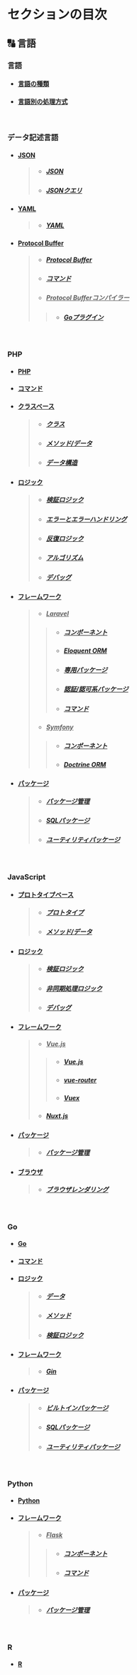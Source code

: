 
# セクションの目次

## 🔠 言語

### 言語

* #### [言語の種類](https://hiroki-it.github.io/tech-notebook/language/language_type.html)
* #### [︎言語別の処理方式](https://hiroki-it.github.io/tech-notebook/language/language_process_mode.html)

<br>

### データ記述言語

* #### <u>JSON</u>
  > * ##### [︎JSON](https://hiroki-it.github.io/tech-notebook/language/language_data_description_language_json.html)
  > * ##### [︎JSONクエリ](https://hiroki-it.github.io/tech-notebook/language/language_data_description_language_json_query.html)
* #### <u>YAML</u>
  > * ##### [︎YAML](https://hiroki-it.github.io/tech-notebook/language/language_data_description_language_yaml.html)
* #### <u>Protocol Buffer</u>
  > * ##### [Protocol Buffer](https://hiroki-it.github.io/tech-notebook/language/language_data_description_language_protocol_buffer.html)
  > * ##### [コマンド](https://hiroki-it.github.io/tech-notebook/language/language_data_description_language_protocol_buffer_command.html)
  > * ##### <u>Protocol Bufferコンパイラー</u>
  > > * ##### [Goプラグイン](https://hiroki-it.github.io/tech-notebook/language/language_data_description_language_protocol_buffer_compiler_go.html)

<br>

### PHP

* #### [PHP](https://hiroki-it.github.io/tech-notebook/language/language_php.html)
* #### [︎コマンド](https://hiroki-it.github.io/tech-notebook/language/language_php_command.html)
* #### <u>クラスベース</u>
  > * ##### [︎クラス](https://hiroki-it.github.io/tech-notebook/language/language_php_class_based.html)
  > * ##### [︎メソッド/データ](https://hiroki-it.github.io/tech-notebook/language/language_php_class_based_method_data.html)
  > * ##### [︎データ構造](https://hiroki-it.github.io/tech-notebook/language/language_php_class_based_data_structure.html)
* #### <u>ロジック</u>
  > * ##### [︎検証ロジック](https://hiroki-it.github.io/tech-notebook/language/language_php_logic_validation.html)
  > * ##### [︎エラーとエラーハンドリング](https://hiroki-it.github.io/tech-notebook/language/language_php_logic_error_and_error_handling.html)
  > * ##### [︎反復ロジック](https://hiroki-it.github.io/tech-notebook/language/language_php_logic_iteration.html)
  > * ##### [︎アルゴリズム](https://hiroki-it.github.io/tech-notebook/language/language_php_logic_algorithm.html)
  > * ##### [︎デバッグ](https://hiroki-it.github.io/tech-notebook/language/language_php_logic_debug.html)
* #### <u>フレームワーク</u>
  > * ##### <u>Laravel</u>
  > > * ##### [︎コンポーネント](https://hiroki-it.github.io/tech-notebook/language/language_php_framework_laravel_component.html)
  > > * ##### [︎Eloquent ORM](https://hiroki-it.github.io/tech-notebook/language/language_php_framework_laravel_eloquent_orm.html)
  > > * ##### [︎専用パッケージ](https://hiroki-it.github.io/tech-notebook/language/language_php_framework_laravel_package.html)
  > > * ##### [︎認証/認可系パッケージ](https://hiroki-it.github.io/tech-notebook/language/language_php_framework_laravel_package_auth.html)
  > > * ##### [︎コマンド](https://hiroki-it.github.io/tech-notebook/language/language_php_framework_laravel_command.html)
  > * ##### <u>Symfony</u>
  > > * ##### [︎コンポーネント](https://hiroki-it.github.io/tech-notebook/language/language_php_framework_symfony_component.html)
  > > * ##### [︎Doctrine ORM](https://hiroki-it.github.io/tech-notebook/language/language_php_framework_symfony_doctrine_orm.html)
* #### <u>パッケージ</u>
  > * ##### [︎パッケージ管理](https://hiroki-it.github.io/tech-notebook/language/language_php_package_management.html)
  > * ##### [︎SQLパッケージ](https://hiroki-it.github.io/tech-notebook/language/language_php_package_sql.html)
  > * ##### [︎ユーティリティパッケージ](https://hiroki-it.github.io/tech-notebook/language/language_php_package_utility.html)

<br>

### JavaScript

* #### <u>プロトタイプベース</u>
  > * ##### [︎プロトタイプ](https://hiroki-it.github.io/tech-notebook/language/language_js_prototype_based.html)
  > * ##### [︎メソッド/データ](https://hiroki-it.github.io/tech-notebook/language/language_js_prototype_based_method_data.html)
* #### <u>ロジック</u>
  > * ##### [︎検証ロジック](https://hiroki-it.github.io/tech-notebook/language/language_js_logic_validation.html)
  > * ##### [︎非同期処理ロジック](https://hiroki-it.github.io/tech-notebook/language/language_js_logic_asynchronous_process.html)
  > * ##### [︎デバッグ](https://hiroki-it.github.io/tech-notebook/language/language_js_logic_debug.html)
* #### <u>フレームワーク</u>
  > * ##### <u>︎Vue.js</u>
  > > * ##### [︎Vue.js](https://hiroki-it.github.io/tech-notebook/language/language_js_framework_vuejs.html)
  > > * ##### [︎vue-router](https://hiroki-it.github.io/tech-notebook/language/language_js_framework_vuejs_vuerouter.html)
  > > * ##### [︎Vuex](https://hiroki-it.github.io/tech-notebook/language/language_js_framework_vuejs_vuex.html)
  > * ##### [︎Nuxt.js](https://hiroki-it.github.io/tech-notebook/language/language_js_framework_nuxtjs.html)
* #### <u>パッケージ</u>
  > * ##### [︎パッケージ管理](https://hiroki-it.github.io/tech-notebook/language/language_js_package_management.html)
* #### <u>ブラウザ</u>
  > * ##### [︎ブラウザレンダリング](https://hiroki-it.github.io/tech-notebook/language/language_js_browser_rendering.html)

<br>

### Go

* #### [Go](https://hiroki-it.github.io/tech-notebook/language/language_go.html)
* #### [︎コマンド](https://hiroki-it.github.io/tech-notebook/language/language_go_command.html)
* #### <u>ロジック</u>
  > * ##### [データ](https://hiroki-it.github.io/tech-notebook/language/language_go_logic_data.html)
  > * ##### [メソッド](https://hiroki-it.github.io/tech-notebook/language/language_go_logic_method.html)
  > * ##### [︎検証ロジック](https://hiroki-it.github.io/tech-notebook/language/language_go_logic_validation.html)
* #### <u>フレームワーク</u>
  > * ##### [Gin](https://hiroki-it.github.io/tech-notebook/language/language_go_framework_gin.html)
* #### <u>パッケージ</u>
  > * ##### [ビルトインパッケージ](https://hiroki-it.github.io/tech-notebook/language/language_go_package_builtin.html)
  > * ##### [SQLパッケージ](https://hiroki-it.github.io/tech-notebook/language/language_go_package_sql.html)
  > * ##### [ユーティリティパッケージ](https://hiroki-it.github.io/tech-notebook/language/language_go_package_utility.html)

<br>

### Python
  
* #### [︎Python](https://hiroki-it.github.io/tech-notebook/language/language_python.html)
* #### <u>フレームワーク</u>
  > * ##### <u>Flask</u>
  > > * ##### [︎コンポーネント](https://hiroki-it.github.io/tech-notebook/language/language_python_framework_flask_component.html)
  > > * ##### [︎コマンド](https://hiroki-it.github.io/tech-notebook/language/language_python_framework_flask_command.html)
* #### <u>パッケージ</u>
  > * ##### [︎パッケージ管理](https://hiroki-it.github.io/tech-notebook/language/language_python_package_management.html)

<br>

### R

* #### [︎R](https://hiroki-it.github.io/tech-notebook/language/language_r.html)

<br>

